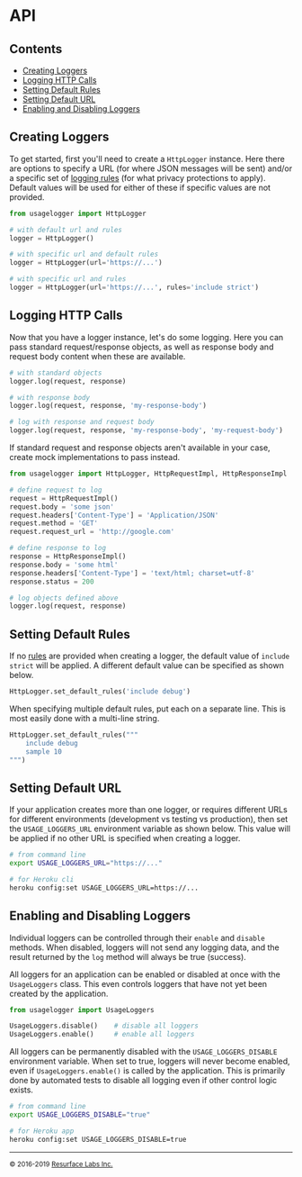 # API

## Contents

<ul>
<li><a href="#creating_loggers">Creating Loggers</a></li>
<li><a href="#logging_http">Logging HTTP Calls</a></li>
<li><a href="#setting_default_rules">Setting Default Rules</a></li>
<li><a href="#setting_default_url">Setting Default URL</a></li>
<li><a href="#enabling_and_disabling_loggers">Enabling and Disabling Loggers</a></li>
</ul>

<a name="creating_loggers"/>

## Creating Loggers

To get started, first you'll need to create a `HttpLogger` instance. Here there are options to specify a URL (for where JSON 
messages will be sent) and/or a specific set of <a href="https://resurface.io/rules.html">logging rules</a> (for what privacy 
protections to apply). Default values will be used for either of these if specific values are not provided.

```python
from usagelogger import HttpLogger

# with default url and rules
logger = HttpLogger()

# with specific url and default rules
logger = HttpLogger(url='https://...')

# with specific url and rules
logger = HttpLogger(url='https://...', rules='include strict')
```

<a name="logging_http"/>

## Logging HTTP Calls

Now that you have a logger instance, let's do some logging. Here you can pass standard request/response objects, as well
as response body and request body content when these are available. 

```python
# with standard objects
logger.log(request, response)

# with response body
logger.log(request, response, 'my-response-body')

# log with response and request body
logger.log(request, response, 'my-response-body', 'my-request-body')
```

If standard request and response objects aren't available in your case, create mock implementations to pass instead.

```python
from usagelogger import HttpLogger, HttpRequestImpl, HttpResponseImpl

# define request to log
request = HttpRequestImpl()
request.body = 'some json'
request.headers['Content-Type'] = 'Application/JSON'
request.method = 'GET'
request.request_url = 'http://google.com'

# define response to log
response = HttpResponseImpl()
response.body = 'some html'
response.headers['Content-Type'] = 'text/html; charset=utf-8'
response.status = 200

# log objects defined above
logger.log(request, response)
```

<a name="setting_default_rules"/>

## Setting Default Rules

If no <a href="https://resurface.io/rules.html">rules</a> are provided when creating a logger, the default value of 
`include strict` will be applied. A different default value can be specified as shown below.

```python
HttpLogger.set_default_rules('include debug')
```

When specifying multiple default rules, put each on a separate line. This is most easily done with a multi-line string.

```python
HttpLogger.set_default_rules("""
    include debug
    sample 10
""")
```

<a name="setting_default_url"/>

## Setting Default URL

If your application creates more than one logger, or requires different URLs for different environments (development vs
testing vs production), then set the `USAGE_LOGGERS_URL` environment variable as shown below. This value will be applied if no
other URL is specified when creating a logger.

```bash
# from command line
export USAGE_LOGGERS_URL="https://..."

# for Heroku cli
heroku config:set USAGE_LOGGERS_URL=https://...
```

<a name="enabling_and_disabling_loggers"/>

## Enabling and Disabling Loggers

Individual loggers can be controlled through their `enable` and `disable` methods. When disabled, loggers will
not send any logging data, and the result returned by the `log` method will always be true (success).

All loggers for an application can be enabled or disabled at once with the `UsageLoggers` class. This even controls
loggers that have not yet been created by the application.

```python
from usagelogger import UsageLoggers

UsageLoggers.disable()    # disable all loggers
UsageLoggers.enable()     # enable all loggers
```

All loggers can be permanently disabled with the `USAGE_LOGGERS_DISABLE` environment variable. When set to true,
loggers will never become enabled, even if `UsageLoggers.enable()` is called by the application. This is primarily 
done by automated tests to disable all logging even if other control logic exists. 

```bash
# from command line
export USAGE_LOGGERS_DISABLE="true"

# for Heroku app
heroku config:set USAGE_LOGGERS_DISABLE=true
```

---
<small>&copy; 2016-2019 <a href="https://resurface.io">Resurface Labs Inc.</a></small>
